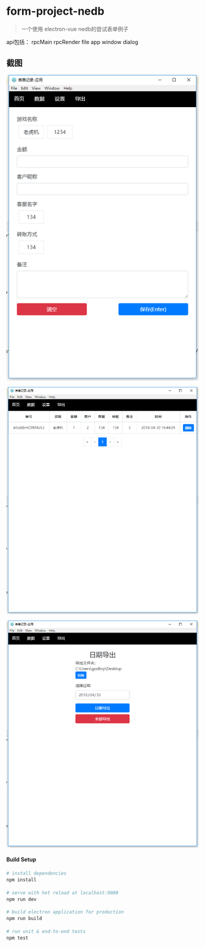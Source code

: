 # form-project-nedb

> 一个使用 electron-vue nedb的尝试表单例子

api包括： rpcMain rpcRender file  app  window  dialog


## 截图
![](./screenshots/1.png)

![](./screenshots/2.png)

![](./screenshots/3.png)

#### Build Setup

``` bash
# install dependencies
npm install

# serve with hot reload at localhost:9080
npm run dev

# build electron application for production
npm run build

# run unit & end-to-end tests
npm test

